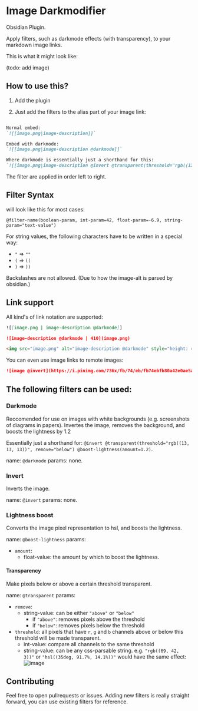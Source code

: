 # Image Darkmodifier

Obsidian Plugin.

Apply filters, such as darkmode effects (with transparency), to your markdown image links.

This is what it might look like:

(todo: add image)


## How to use this? 

1. Add the plugin

2. Just add the filters to the alias part of your image link:

```md

Normal embed:
`![[image.png|image-description]]`

Embed with darkmode: 
`![[image.png|image-description @darkmode]]`

Where darkmode is essentially just a shorthand for this:
`![[image.png|image-description @invert @transparent(threshold="rgb((13, 13, 13))", remove="below") @boost-lightness(amount=1.2)]]`

```

The filter are applied in order left to right.


## Filter Syntax

will look like this for most cases:

```
@filter-name(boolean-param, int-param=42, float-param=-6.9, string-param="text-value")
```

For string values, the following characters have to be written in a special way:
- `"` => `""`
- `(` => `((`
- `)` => `))`

Backslashes are not allowed. (Due to how the image-alt is parsed by obsidian.)


## Link support

All kind's of link notation are supported:

```md
![[image.png | image-description @darkmode]]
```
```md
![image-description @darkmode | 410](image.png)
```
```md
<img src="image.png" alt="image-description @darkmode" style="height: 410px">
```


You can even use image links to remote images:

```md
![image @invert](https://i.pinimg.com/736x/fb/74/eb/fb74ebfb80a42e0ae5a26b86d9f2fe47.jpg)
```


## The following filters can be used:

### Darkmode

Reccomended for use on images with white backgrounds (e.g. screenshots of diagrams in papers). Invertes the image, removes the background, and boosts the lightness by 1.2

Essentially just a shorthand for: `@invert @transparent(threshold="rgb((13, 13, 13))", remove="below") @boost-lightness(amount=1.2)`.

name: `@darkmode`
params: none.


### Invert

Inverts the image.

name: `@invert`
params: none.


### Lightness boost

Converts the image pixel representation to hsl, and boosts the lightness.

name: `@boost-lightness`
params: 
- `amount`:
	- float-value: the amount by which to boost the lightness.


#### Transparency

Make pixels below or above a certain threshold transparent.

name: `@transparent`
params: 
- `remove`:
	- string-value: can be either `"above"` or `"below"`
 		- if `"above"`: removes pixels above the threshold
   		- if `"below"`: removes pixels below the threshold
- `threshold`: all pixels that have `r`, `g` and `b` channels above or below this threshold will be made transparent.
	- int-value: compare all channels to the same threshold
 	- string-value: can be any css-parsable string. e.g. `"rgb((69, 42, 3))"` or `"hsl((35deg, 91.7%, 14.1%))"` would have the same effect:
      ![image](https://github.com/user-attachments/assets/841494f7-66ec-426a-b8ab-32e4db2d8190)


## Contributing

Feel free to open pullrequests or issues. Adding new filters is really straight forward, you can use existing filters for reference.
